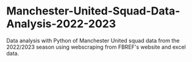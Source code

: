 # Manchester-United-Squad-Data-Analysis-2022-2023

Data analysis with Python of Manchester United squad data from the 2022/2023 season using webscraping from FBREF's website and excel data.
